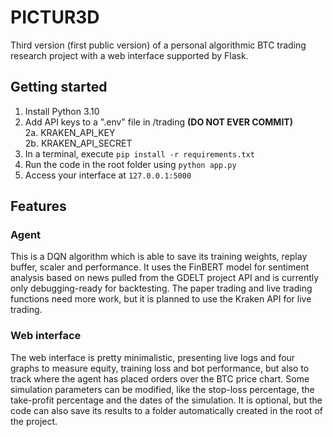 # PICTUR3D
Third version (first public version) of a personal algorithmic BTC trading research project with a web interface supported by Flask.

## Getting started
1. Install Python 3.10
2. Add API keys to a ".env" file in /trading **(DO NOT EVER COMMIT)**  
   2a. KRAKEN_API_KEY  
   2b. KRAKEN_API_SECRET  
3. In a terminal, execute `pip install -r requirements.txt`
4. Run the code in the root folder using `python app.py`
5. Access your interface at `127.0.0.1:5000`

## Features

### Agent
This is a DQN algorithm which is able to save its training weights, replay buffer, scaler and performance. It uses the FinBERT model for sentiment analysis based on news pulled from the GDELT project API and is currently only debugging-ready for backtesting. The paper trading and live trading functions need more work, but it is planned to use the Kraken API for live trading.

### Web interface
The web interface is pretty minimalistic, presenting live logs and four graphs to measure equity, training loss and bot performance, but also to track where the agent has placed orders over the BTC price chart. Some simulation parameters can be modified, like the stop-loss percentage, the take-profit percentage and the dates of the simulation. It is optional, but the code can also save its results to a folder automatically created in the root of the project.
